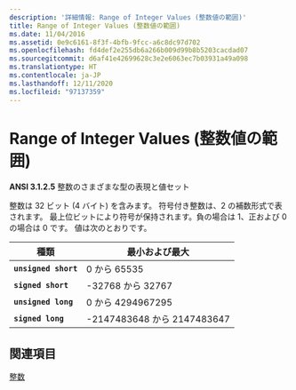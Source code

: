```yaml
---
description: '詳細情報: Range of Integer Values (整数値の範囲)'
title: Range of Integer Values (整数値の範囲)
ms.date: 11/04/2016
ms.assetid: 0e9c6161-8f3f-4bfb-9fcc-a6c8dc97d702
ms.openlocfilehash: fd4def2e255db6a266b009d99b8b5203cacdad07
ms.sourcegitcommit: d6af41e42699628c3e2e6063ec7b03931a49a098
ms.translationtype: HT
ms.contentlocale: ja-JP
ms.lasthandoff: 12/11/2020
ms.locfileid: "97137359"
---
```

# <a name="range-of-integer-values"></a>Range of Integer Values (整数値の範囲)

**ANSI 3.1.2.5** 整数のさまざまな型の表現と値セット

整数は 32 ビット (4 バイト) を含みます。 符号付き整数は、2 の補数形式で表されます。 最上位ビットにより符号が保持されます。負の場合は 1、正および 0 の場合は 0 です。 値は次のとおりです。

|種類|最小および最大|
|----------|-------------------------|
|**`unsigned short`**|0 から 65535|
|**`signed short`**|-32768 から 32767|
|**`unsigned long`**|0 から 4294967295|
|**`signed long`**|-2147483648 から 2147483647|

## <a name="see-also"></a>関連項目

[整数](../c-language/integers.md)
